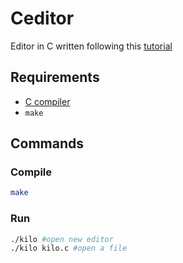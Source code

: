 # Ceditor

Editor in C written following this [tutorial](http://viewsourcecode.org/snaptoken/kilo/01.setup.html)


## Requirements

* [C compiler](http://viewsourcecode.org/snaptoken/kilo/01.setup.html#how-to-install-a-c-compiler)
* `make`

## Commands

### Compile

```sh
make
```

### Run

```sh
./kilo #open new editor
./kilo kilo.c #open a file
```
